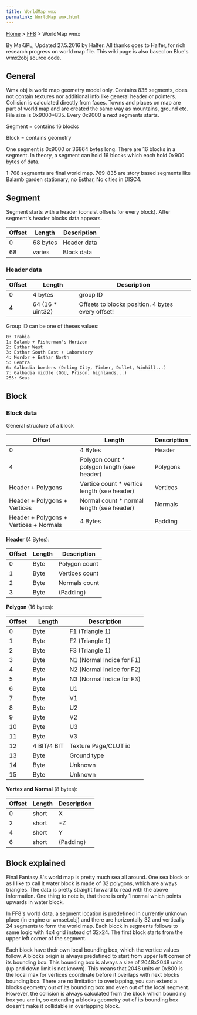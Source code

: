 ```yaml
---
title: WorldMap wmx
permalink: WorldMap wmx.html
---
```


[Home](../Main%20Page.md) > [FF8](../FF8.md) > WorldMap wmx

By MaKiPL, Updated 27.5.2016 by Halfer. All thanks goes to Halfer, for
rich research progress on world map file. This wiki page is also based
on Blue's wmx2obj source code.

## General

Wmx.obj is world map geometry model only. Contains 835 segments, does
not contain textures nor additional info like general header or
pointers. Collision is calculated directly from faces. Towns and places
on map are part of world map and are created the same way as mountains,
ground etc. File size is 0x9000\*835. Every 0x9000 a next segments
starts.

Segment = contains 16 blocks

Block = contains geometry

One segment is 0x9000 or 36864 bytes long. There are 16 blocks in a
segment. In theory, a segment can hold 16 blocks which each hold 0x900
bytes of data.

1-768 segments are final world map. 769-835 are story based segments
like Balamb garden stationary, no Esthar, No cities in DISC4.

## Segment

Segment starts with a header (consist offsets for every block). After
segment's header blocks data appears.

  

| Offset | Length   | Description |
|--------|----------|-------------|
| 0      | 68 bytes | Header data |
| 68     | varies   | Block data  |

  

### Header data

| Offset | Length            | Description                                       |
|--------|-------------------|---------------------------------------------------|
| 0      | 4 bytes           | group ID                                          |
| 4      | 64 (16 \* uint32) | Offsets to blocks position. 4 bytes every offset! |

Group ID can be one of theses values:

`0: Trabia`  
`1: Balamb + Fisherman's Horizon`  
`2: Esthar West`  
`3: Esthar South East + Laboratory`  
`4: Mordor + Esthar North`  
`5: Centra`  
`6: Galbadia borders (Deling City, Timber, Dollet, Winhill...)`  
`7: Galbadia middle (GGU, Prison, highlands...)`  
`255: Seas`

## Block

### Block data

General structure of a block

| Offset                                 | Length                                       | Description |
|----------------------------------------|----------------------------------------------|-------------|
| 0                                      | 4 Bytes                                      | Header      |
| 4                                      | Polygon count \* polygon length (see header) | Polygons    |
| Header + Polygons                      | Vertice count \* vertice length (see header) | Vertices    |
| Header + Polygons + Vertices           | Normal count \* normal length (see header)   | Normals     |
| Header + Polygons + Vertices + Normals | 4 Bytes                                      | Padding     |

**Header** (4 Bytes):

| Offset | Length | Description    |
|--------|--------|----------------|
| 0      | Byte   | Polygon count  |
| 1      | Byte   | Vertices count |
| 2      | Byte   | Normals count  |
| 3      | Byte   | (Padding)      |

**Polygon** (16 bytes):

| Offset | Length      | Description               |
|--------|-------------|---------------------------|
| 0      | Byte        | F1 (Triangle 1)           |
| 1      | Byte        | F2 (Triangle 1)           |
| 2      | Byte        | F3 (Triangle 1)           |
| 3      | Byte        | N1 (Normal Indice for F1) |
| 4      | Byte        | N2 (Normal Indice for F2) |
| 5      | Byte        | N3 (Normal Indice for F3) |
| 6      | Byte        | U1                        |
| 7      | Byte        | V1                        |
| 8      | Byte        | U2                        |
| 9      | Byte        | V2                        |
| 10     | Byte        | U3                        |
| 11     | Byte        | V3                        |
| 12     | 4 BIT/4 BIT | Texture Page/CLUT id      |
| 13     | Byte        | Ground type               |
| 14     | Byte        | Unknown                   |
| 15     | Byte        | Unknown                   |

**Vertex and Normal** (8 bytes):

| Offset | Length | Description |
|--------|--------|-------------|
| 0      | short  | X           |
| 2      | short  | -Z          |
| 4      | short  | Y           |
| 6      | short  | (Padding)   |

## Block explained

Final Fantasy 8's world map is pretty much sea all around. One sea block
or as I like to call it water block is made of 32 polygons, which are
always triangles. The data is pretty straight forward to read with the
above information. One thing to note is, that there is only 1 normal
which points upwards in water block.

In FF8's world data, a segment location is predefined in currently
unknown place (in engine or wmset.obj) and there are horizontally 32 and
vertically 24 segments to form the world map. Each block in segments
follows to same logic with 4x4 grid instead of 32x24. The first block
starts from the upper left corner of the segment.

Each block have their own local bounding box, which the vertice values
follow. A blocks origin is always predefined to start from upper left
corner of its bounding box. This bounding box is always a size of
2048x2048 units (up and down limit is not known). This means that 2048
units or 0x800 is the local max for vertices coordinate before it
overlaps with next blocks bounding box. There are no limitation to
overlapping, you can extend a blocks geometry out of its bounding box
and even out of the local segment. However, the collision is always
calculated from the block which bounding box you are in, so extending a
blocks geometry out of its bounding box doesn't make it collidable in
overlapping block.
